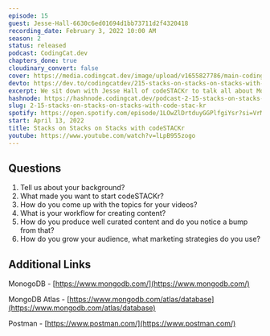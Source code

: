 ```yaml
---
episode: 15
guest: Jesse-Hall-6630c6ed01694d1bb73711d2f4320418
recording_date: February 3, 2022 10:00 AM
season: 2
status: released
podcast: CodingCat.dev
chapters_done: true
cloudinary_convert: false
cover: https://media.codingcat.dev/image/upload/v1655827786/main-codingcatdev-photo/Stack_on_Stacks_on_Stacks_with_codeSTACKr.jpg
devto: https://dev.to/codingcatdev/215-stacks-on-stacks-on-stacks-with-codestackr-3c58
excerpt: We sit down with Jesse Hall of codeSTACKr to talk all about MongoDB, his YouTube channel, and how to make NFT cats.
hashnode: https://hashnode.codingcat.dev/podcast-2-15-stacks-on-stacks-on-stacks-with-code-stac-kr
slug: 2-15-stacks-on-stacks-on-stacks-with-code-stac-kr
spotify: https://open.spotify.com/episode/1LOwZlDrtduyGGPlfgiYsr?si=VrMyd6rSQCKUGSxO6OZxNA
start: April 13, 2022
title: Stacks on Stacks on Stacks with codeSTACKr
youtube: https://www.youtube.com/watch?v=lLpB955zogo
---
```

## Questions

1. Tell us about your background?
2. What made you want to start codeSTACKr?
3. How do you come up with the topics for your videos?
4. What is your workflow for creating content?
5. How do you produce well curated content and do you notice a bump from that?
6. How do you grow your audience, what marketing strategies do you use?

## Additional Links

MonogoDB - [https://www.mongodb.com/](https://www.mongodb.com/)

MongoDB Atlas - [https://www.mongodb.com/atlas/database](https://www.mongodb.com/atlas/database)

Postman - [https://www.postman.com/](https://www.postman.com/)